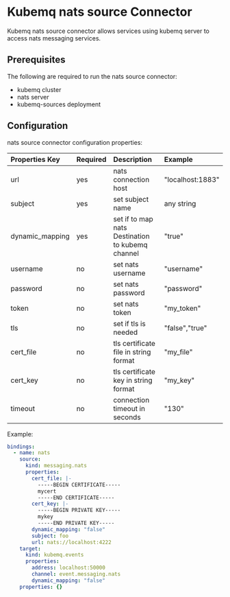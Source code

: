 # Kubemq nats source Connector

Kubemq nats source connector allows services using kubemq server to access nats messaging services.

## Prerequisites
The following are required to run the nats source connector:

- kubemq cluster
- nats server
- kubemq-sources deployment

## Configuration

nats source connector configuration properties:

| Properties Key                  | Required | Description                                             | Example                                                                |
|:--------------------------------|:---------|:--------------------------------------------------------|:-----------------------------------------------------------------------|
| url                             | yes      | nats connection host                                    | "localhost:1883" |
| subject                         | yes      | set subject name                                        | any string |
| dynamic_mapping                 | yes      | set if to map nats Destination to kubemq channel        | "true"          |
| username                        | no       | set nats username                                       | "username" |
| password                        | no       | set nats password                                       | "password" |
| token                           | no       | set nats token                                          | "my_token" |
| tls                             | no       | set if tls is needed                                    | "false","true" |
| cert_file                       | no       | tls certificate file in string format                   | "my_file" |
| cert_key                        | no       | tls certificate key in string format                    | "my_key"  |
| timeout                         | no       | connection timeout in seconds                           | "130"  |


Example:

```yaml
bindings:
  - name: nats
    source:
      kind: messaging.nats
      properties:
        cert_file: |-
          -----BEGIN CERTIFICATE-----
          mycert
          -----END CERTIFICATE-----
        cert_key: |-
          -----BEGIN PRIVATE KEY-----
          mykey
          -----END PRIVATE KEY-----
        dynamic_mapping: "false"
        subject: foo
        url: nats://localhost:4222
    target:
      kind: kubemq.events
      properties:
        address: localhost:50000
        channel: event.messaging.nats
        dynamic_mapping: "false"
    properties: {}

```